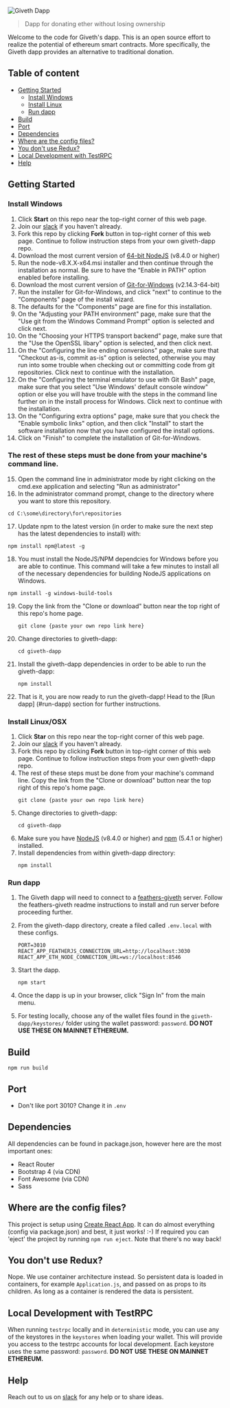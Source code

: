 ![Giveth Dapp](./readme-header.png)


> Dapp for donating ether without losing ownership 

Welcome to the code for Giveth's dapp. This is an open source effort to realize the potential of ethereum smart contracts. More specifically, the Giveth dapp provides an alternative to traditional donation.

## Table of content

- [Getting Started](#getting-started)
    - [Install Windows](#install-Windows)
    - [Install Linux](#install-Linux/OSX)
    - [Run dapp](#run-dapp)
- [Build](#build)
- [Port](#port)
- [Dependencies](#dependencies)
- [Where are the config files?](#where-are-the-config-files)
- [You don't use Redux?](#you-dont-use-redux)
- [Local Development with TestRPC](#local-development-with-testrpc)
- [Help](#help)

## Getting Started

### Install Windows 
1. Click **Start** on this repo near the top-right corner of this web page.
2. Join our [slack](http://slack.giveth.io) if you haven't already.
3. Fork this repo by clicking **Fork** button in top-right corner of this web page. Continue to follow instruction steps from your own giveth-dapp repo.
4. Download the most current version of [64-bit NodeJS](https://nodejs.org/en/download/current) (v8.4.0 or higher) 
5. Run the node-v8.X.X-x64.msi installer and then continue through the installation as normal. Be sure to have the "Enable in PATH" option enabled before installing.
6. Download the most current version of [Git-for-Windows](https://git-for-windows.github.io/) (v2.14.3-64-bit)
7. Run the installer for Git-for-Windows, and click "next" to continue to the "Components" page of the install wizard.
8. The defaults for the "Components" page are fine for this installation.
9. On the "Adjusting your PATH environment" page, make sure that the "Use git from the Windows Command Prompt" option is selected and click next.
10. On the "Choosing your HTTPS transport backend" page, make sure that the "Use the OpenSSL libary" option is selected, and then click next.
11. On the "Configuring the line ending conversions" page, make sure that "Checkout as-is, commit as-is" option is selected, otherwise you may run into some trouble when checking out or committing code from git repositories. Click next to continue with the installation.
12. On the "Configuring the terminal emulator to use with Git Bash" page, make sure that you select "Use Windows' default console window" option or else you will have trouble with the steps in the command line further on in the install process for Windows. Click next to continue with the installation.
13. On the "Configuring extra options" page, make sure that you check the "Enable symbolic links" option, and then click "Install" to start the software installation now that you have configured the install options.
14. Click on "Finish" to complete the installation of Git-for-Windows.

###   The rest of these steps must be done from your machine's command line. 

15. Open the command line in administrator mode by right clicking on the cmd.exe application and selecting "Run as administrator"
16. In the administrator command prompt, change to the directory where you want to store this repository.
   ```
   cd C:\some\directory\for\repositories
   ```

17. Update npm to the latest version (in order to make sure the next step has the latest dependencies to install) with:
   ```
   npm install npm@latest -g
   ```

18. You must install the NodeJS/NPM dependcies for Windows before you are able to continue. This command will take a few minutes to install all of the necessary dependencies for building NodeJS applications on Windows.
   ```
   npm install -g windows-build-tools
   ```

19. Copy the link from the "Clone or download" button near the top right of this repo's home page.
    ```
    git clone {paste your own repo link here}
    ```

20. Change directories to giveth-dapp:
    ```
    cd giveth-dapp
    ```

21. Install the giveth-dapp dependencies in order to be able to run the giveth-dapp:
    ```
    npm install
    ```

22. That is it, you are now ready to run the giveth-dapp! Head to the [Run dapp] (#run-dapp) section for further instructions.

### Install Linux/OSX
1. Click **Star** on this repo near the top-right corner of this web page.
2. Join our [slack](http://slack.giveth.io) if you haven't already.
3. Fork this repo by clicking **Fork** button in top-right corner of this web page. Continue to follow instruction steps from your own giveth-dapp repo.
5. The rest of these steps must be done from your machine's command line.  Copy the link from the "Clone or download" button near the top right of this repo's home page.
    ```
    git clone {paste your own repo link here}
    ```
6. Change directories to giveth-dapp:
    ```
    cd giveth-dapp
    ```
5. Make sure you have [NodeJS](https://nodejs.org/) (v8.4.0 or higher) and [npm](https://www.npmjs.com/) (5.4.1 or higher) installed.
6. Install dependencies from within giveth-dapp directory:
    ```
    npm install
    ```
    
### Run dapp
1. The Giveth dapp will need to connect to a [feathers-giveth](https://github.com/Giveth/feathers-giveth) server. Follow the feathers-giveth readme instructions to install and run server before proceeding further.
2. From the giveth-dapp directory, create a filed called `.env.local` with these configs.
    ```
    PORT=3010
    REACT_APP_FEATHERJS_CONNECTION_URL=http://localhost:3030
    REACT_APP_ETH_NODE_CONNECTION_URL=ws://localhost:8546
    ```

3. Start the dapp.
    ```
    npm start
    ```
4. Once the dapp is up in your browser, click "Sign In" from the main menu.
5. For testing locally, choose any of the wallet files found in the `giveth-dapp/keystores/` folder using the wallet password: `password`. **DO NOT USE THESE ON MAINNET ETHEREUM.**

## Build
```
npm run build
```
    
## Port
- Don't like port 3010? Change it in `.env`

## Dependencies
All dependencies can be found in package.json, however here are the most important ones:
- React Router
- Bootstrap 4 (via CDN)
- Font Awesome (via CDN)
- Sass

## Where are the config files?
This project is setup using [Create React App](https://github.com/facebookincubator/create-react-app). It can do almost everything (config via package.json) and best, it just works! :-)
If required you can 'eject' the project by running `npm run eject`. Note that there's no way back!

## You don't use Redux?
Nope. We use container architecture instead. So persistent data is loaded in containers, for example `Application.js`, and passed on as props to its children.
As long as a container is rendered the data is persistent.

## Local Development with TestRPC
When running `testrpc` locally and in `deterministic` mode, you can use any of the keystores in the `keystores` when loading your wallet.
This will provide you access to the testrpc accounts for local development. Each keystore uses the same password: `password`. **DO NOT USE
THESE ON MAINNET ETHEREUM.**

## Help
Reach out to us on [slack](http://slack.giveth.io) for any help or to share ideas.
